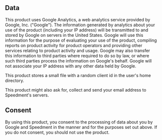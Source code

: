 ## Data
This product uses Google Analytics, a web analytics service provided by Google, Inc. ("Google"). 
The information generated by analytics about your use of the product (including your IP address) will be transmitted to and stored by Google on servers in the United States. 
Google will use this information for the purpose of evaluating your use of the product, compiling reports on product activity for product operators and providing other services relating to product activity and usage. 
Google may also transfer this information to third parties where required to do so by law, or where such third parties process the information on Google's behalf. 
Google will not associate your IP address with any other data held by Google.

This product stores a small file with a random client id in the user's home directory. 

This product might also ask for, collect and send your email address to Speedment's servers. 

## Consent
By using this product, you consent to the processing of data about you by Google and Speedment in the manner and for the purposes set out above.
If you do not consent, you should not use the product.

